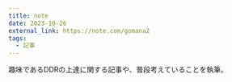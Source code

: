 ```yaml
---
title: note
date: 2023-10-26
external_link: https://note.com/gomana2
tags:
  - 記事
---
```


趣味であるDDRの上達に関する記事や、普段考えていることを執筆。

<!--more-->
